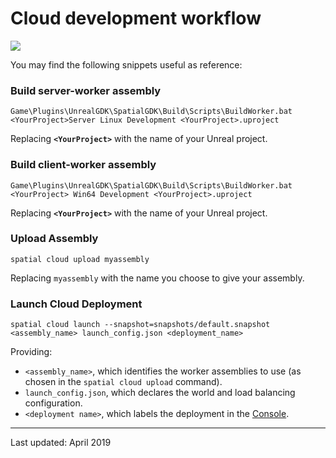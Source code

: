 # Cloud development workflow

<!-- This is a live embed of a google drawing -->

<img src="https://docs.google.com/drawings/d/e/2PACX-1vQRmK7TxLji8pT7erPl54hqMMMDsdosZY1OZ2wuPYLQ23dWIrx86qCHggEeq-XasTCsqRe40fCKQvKN/pub?w=758&amp;h=1162">

You may find the following snippets useful as reference:

### Build server-worker assembly

```
Game\Plugins\UnrealGDK\SpatialGDK\Build\Scripts\BuildWorker.bat <YourProject>Server Linux Development <YourProject>.uproject
```

Replacing **`<YourProject>`** with the name of your Unreal project.

### Build client-worker assembly

```
Game\Plugins\UnrealGDK\SpatialGDK\Build\Scripts\BuildWorker.bat <YourProject> Win64 Development <YourProject>.uproject
```

Replacing **`<YourProject>`** with the name of your Unreal project.

### Upload Assembly

```
spatial cloud upload myassembly
```

Replacing `myassembly` with the name you choose to give your assembly.

### Launch Cloud Deployment

```
spatial cloud launch --snapshot=snapshots/default.snapshot <assembly_name> launch_config.json <deployment_name>
```

Providing:

* `<assembly_name>`, which identifies the worker assemblies to use (as chosen in the `spatial cloud upload` command).
* `launch_config.json`, which declares the world and load balancing configuration.
* `<deployment name>`, which labels the deployment in the [Console](https://console.improbable.io).

----

Last updated: April 2019
